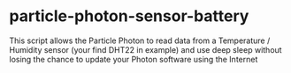 # particle-photon-sensor-battery
This script allows the Particle Photon to read data from a Temperature / Humidity sensor (your find DHT22 in example) and use deep sleep without losing  the chance to update your Photon software using the Internet
